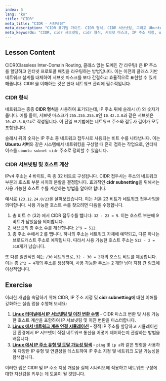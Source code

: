 ```yaml
---
index: 5
lang: "ko"
title: "CIDR"
meta_title: "CIDR - 서브넷팅"
meta_description: "CIDR 표기법 가이드. CIDR 형식, CIDR 서브넷팅, 그리고 Ubuntu 서버를 포함한 네트워크 호스트 계산 방법을 알아보세요. CIDR 로 IP 주소 지정 방식을 마스터하세요."
meta_keywords: "CIDR, cidr 서브넷팅, cidr 형식, 서브넷 마스크, IP 주소 지정, ubuntu 서버 서브넷 cidr, ubuntu 서브넷 cidr, 네트워크 접두사, Linux 네트워킹"
---
```


## Lesson Content

CIDR(Classless Inter-Domain Routing, 클래스 없는 도메인 간 라우팅) 은 IP 주소를 할당하고 인터넷 프로토콜 패킷을 라우팅하는 방법입니다. 이는 이전의 클래스 기반 네트워크 설계를 대체하여 서브넷 마스크를 보다 간결하고 효율적으로 표현할 수 있게 해줍니다. CIDR 을 이해하는 것은 현대 네트워크 관리에 필수적입니다.

### CIDR 형식

네트워크는 종종 **CIDR 형식**을 사용하여 표기되는데, IP 주소 뒤에 슬래시 (/) 와 숫자가 옵니다. 예를 들어, 서브넷 마스크가 `255.255.255.0`인 `10.42.3.0`과 같은 서브넷은 `10.42.3.0/24`로 작성됩니다. 이 단일 표기법에는 네트워크 주소와 접두사 길이가 모두 포함됩니다.

슬래시 뒤의 숫자는 IP 주소 중 네트워크 접두사로 사용되는 비트 수를 나타냅니다. 이는 **Ubuntu 서버**와 같은 시스템에서 네트워킹을 구성할 때 흔히 접하는 작업으로, 인터페이스를 `ubuntu subnet cidr` 주소로 정의할 수 있습니다.

### CIDR 서브넷팅 및 호스트 계산

IPv4 주소는 4 바이트, 즉 총 32 비트로 구성됩니다. CIDR 접두사는 주소의 네트워크 부분과 호스트 부분 사이의 분할을 결정합니다. 효과적인 **cidr subnetting**을 위해서는 사용 가능한 호스트 수를 계산하는 방법을 알아야 합니다.

예시로 `123.12.24.0/23`을 살펴보겠습니다. 이는 처음 23 비트가 네트워크 접두사임을 의미합니다. 사용 가능한 호스트 수를 찾으려면 다음을 수행합니다.

1. 총 비트 수 (32) 에서 CIDR 접두수를 뺍니다: `32 - 23 = 9`. 이는 호스트 부분에 9 비트가 남았음을 의미합니다.
2. 서브넷의 총 주소 수를 계산합니다: `2^9 = 512`.
3. 총 주소 수에서 2 를 뺍니다. 하나의 주소는 네트워크 자체에 예약되고, 다른 하나는 브로드캐스트 주소로 예약됩니다. 따라서 사용 가능한 호스트 주소는 `512 - 2 = 510`개가 남습니다.

또 다른 일반적인 예는 `/30` 네트워크로, `32 - 30 = 2`개의 호스트 비트를 제공합니다. 이는 총 `2^2 = 4`개의 주소를 생성하며, 사용 가능한 주소는 2 개만 남아 지점 간 링크에 이상적입니다.

## Exercise

이러한 개념을 숙달하기 위해 CIDR, IP 주소 지정 및 **cidr subnetting**에 대한 이해를 강화하는 실습 랩을 수행해 보세요:

1. **[Linux 터미널에서 IP 서브넷팅 및 이진 변환 수행](https://labex.io/ko/labs/comptia-perform-ip-subnetting-and-binary-conversion-in-the-linux-terminal-592782)** - CIDR 마스크 변환 및 사용 가능한 호스트 계산을 포함하여 IP 서브넷팅 및 이진 변환을 마스터합니다.
2. **[Linux 에서 네트워크 계층 연결 시뮬레이션](https://labex.io/ko/labs/comptia-simulate-network-layer-connectivity-in-linux-592752)** - 정적 IP 주소를 할당하고 시뮬레이션된 환경에서 IP 서브넷이 직접 네트워크 통신을 어떻게 제어하는지 관찰하는 방법을 배웁니다.
3. **[Linux 에서 IP 주소 유형 및 도달 가능성 탐색](https://labex.io/ko/labs/comptia-explore-ip-address-types-and-reachability-in-linux-592780)** - `ping` 및 `ip a`와 같은 명령을 사용하여 다양한 IP 유형 및 연결성을 테스트하여 IP 주소 지정 및 네트워크 도달 가능성을 탐색합니다.

이러한 랩은 CIDR 및 IP 주소 지정 개념을 실제 시나리오에 적용하고 네트워크 구성에 대한 자신감을 키우는 데 도움이 될 것입니다.
